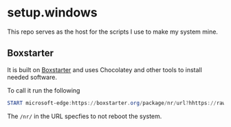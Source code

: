 # setup.windows

This repo serves as the host for the scripts I use to make my system mine. 

## Boxstarter

It is built on [Boxstarter](https://boxstarter.org/) and uses Chocolatey and other tools to install needed software. 

To call it run the following

```powershell 
START microsoft-edge:https://boxstarter.org/package/nr/url?hhttps://raw.githubusercontent.com/mbaitelman/setup.windows/main/install.ps1
```

The `/nr/` in the URL specfies to not reboot the system.